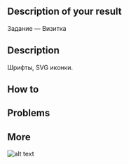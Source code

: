 ## Description of your result

Задание — Визитка

## Description

Шрифты, SVG иконки.

## How to

## Problems

## More

![alt text](assets/images/screenshot.png.png)
